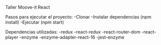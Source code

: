 Taller Moove-it React

Pasos para ejecutar el proyecto:
  -Clonar
  -Instalar dependencias (npm install)
  -Ejecutar (npm start)
  
 Dependencias utilizadas:
  -redux
  -react-redux
  -react-router-dom
  -react-player
  -enzyme
  -enzyme-adapter-react-16
  -jest-enzyme
